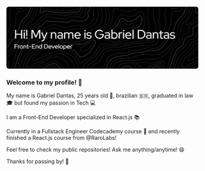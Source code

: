 ![Header](./github-header-image.png)

### Welcome to my profile! 👋

My name is Gabriel Dantas, 25 years old 👴, brazilian 🇧🇷, graduated in law 🎓 but found my passion in Tech 💻

I am a Front-End Developer specialized in React.js 📚

Currently in a Fullstack Engineer Codecademy course 📖 and recently finished a React.js course from @RaroLabs!

Feel free to check my public repositories! Ask me anything/anytime! 😄

Thanks for passing by! 👋
